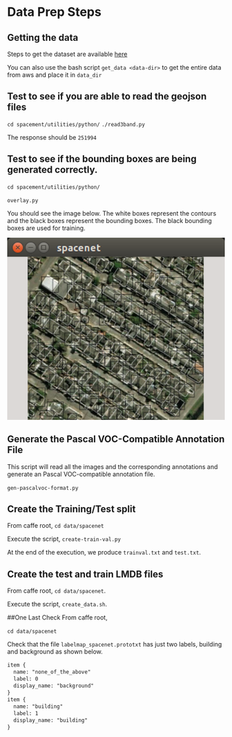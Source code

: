 # Data Prep Steps
## Getting the data

Steps to get the dataset are available [here](https://aws.amazon.com/public-data-sets/spacenet/)

You can also use the bash script `get_data <data-dir>` to get the entire data from aws and place it in `data_dir`

## Test to see if you are able to read the geojson files 

`
cd spacement/utilities/python/
`
`
./read3band.py
`

The response should be `251994`

## Test to see if the bounding boxes are being generated correctly.
`cd spacement/utilities/python/`

`overlay.py`

You should see the image below. The white boxes represent the contours and the black boxes 
represent the bounding boxes. 
The black bounding boxes are used for training. 

<p align="center">
<img src="./utilities/python/Screenshot-of-bb-overlay.png" alt="Results" width="600px">
</p>

## Generate the Pascal VOC-Compatible Annotation File

This script will read all the images and the corresponding annotations and generate an Pascal VOC-compatible annotation file.

`gen-pascalvoc-format.py`

## Create the Training/Test split

From caffe root, `cd data/spacenet`

Execute the script, `create-train-val.py`

At the end of the execution, we produce `trainval.txt` and `test.txt`.

## Create the test and train LMDB files
From caffe root, `cd data/spacenet`.

Execute the script, `create_data.sh`.

##One Last Check
From caffe root, 

`cd data/spacenet`

Check that the file `labelmap_spacenet.prototxt` has just two labels, building and background as shown below.

~~~~
item {
  name: "none_of_the_above"
  label: 0
  display_name: "background"
}
item {
  name: "building"
  label: 1
  display_name: "building"
}
~~~~
